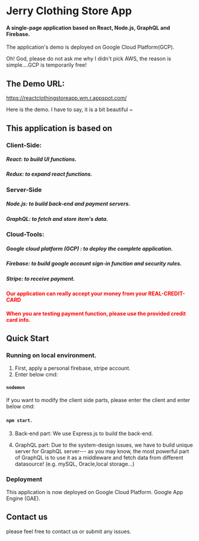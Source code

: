 # Jerry  Clothing Store App

#### A single-page application based on React, Node.js, GraphQL and Firebase.

The application's demo is deployed on Google Cloud Platform(GCP).

Oh! God, please do not ask me why I didn't pick AWS, the reason is simple....GCP is temporarily  free!



## The Demo URL:

https://reactclothingstoreapp.wm.r.appspot.com/

Here is the demo. I have to say, it is a bit beautiful ~



## This application is based on 

### Client-Side:

##### React: to build UI functions.

##### Redux: to expand react functions.

### Server-Side

##### Node.js: to build back-end and payment servers.
##### GraphQL: to fetch and store item's data.

### Cloud-Tools:

##### Google cloud platform (GCP) : to deploy the complete application.
##### Firebase: to build google account sign-in function and security rules.
##### Stripe: to receive payment.

####  <font color='red'>Our application can really accept your money from your REAL-CREDIT-CARD</font>

####  <font color='red'>When you are testing payment function, please use the provided credit card info.</font>




## Quick Start

### Running on local environment.

1. First, apply a personal firebase, stripe account.
2. Enter below cmd:

#### `nodemon`

If you want to modify the client side parts, please enter the client
and enter below cmd:

#### `npm start`.

3. Back-end part:
    We use Express.js to build the back-end. 

4. GraphQL part:
    Due to the system-design issues, we have to build unique server for GraphQL server--- as you may know, the most powerful part of GraphQL is to use it as a middleware and fetch data from different datasource! (e.g. mySQL, Oracle,local storage...)

### Deployment

This application is now deployed on Google Cloud Platform.
Google App Engine (GAE). 

## Contact us

please feel free to contact us or submit any issues.